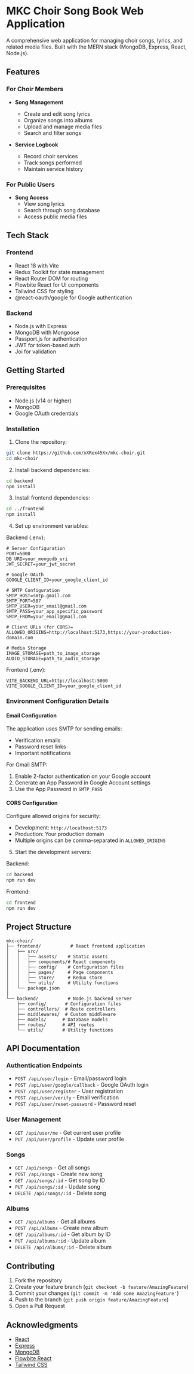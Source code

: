 # MKC Choir Song Book Web Application

A comprehensive web application for managing choir songs, lyrics, and related media files. Built with the MERN stack (MongoDB, Express, React, Node.js).

## Features

### For Choir Members

-   **Song Management**

    -   Create and edit song lyrics
    -   Organize songs into albums
    -   Upload and manage media files
    -   Search and filter songs

-   **Service Logbook**
    -   Record choir services
    -   Track songs performed
    -   Maintain service history

### For Public Users

-   **Song Access**
    -   View song lyrics
    -   Search through song database
    -   Access public media files

## Tech Stack

### Frontend

-   React 18 with Vite
-   Redux Toolkit for state management
-   React Router DOM for routing
-   Flowbite React for UI components
-   Tailwind CSS for styling
-   @react-oauth/google for Google authentication

### Backend

-   Node.js with Express
-   MongoDB with Mongoose
-   Passport.js for authentication
-   JWT for token-based auth
-   Joi for validation

## Getting Started

### Prerequisites

-   Node.js (v14 or higher)
-   MongoDB
-   Google OAuth credentials

### Installation

1. Clone the repository:

```bash
git clone https://github.com/xXRex45Xx/mkc-choir.git
cd mkc-choir
```

2. Install backend dependencies:

```bash
cd backend
npm install
```

3. Install frontend dependencies:

```bash
cd ../frontend
npm install
```

4. Set up environment variables:

Backend (.env):

```env
# Server Configuration
PORT=5000
DB_URI=your_mongodb_uri
JWT_SECRET=your_jwt_secret

# Google OAuth
GOOGLE_CLIENT_ID=your_google_client_id

# SMTP Configuration
SMTP_HOST=smtp.gmail.com
SMTP_PORT=587
SMTP_USER=your_email@gmail.com
SMTP_PASS=your_app_specific_password
SMTP_FROM=your_email@gmail.com

# Client URLs (for CORS)=
ALLOWED_ORIGINS=http://localhost:5173,https://your-production-domain.com

# Media Storage
IMAGE_STORAGE=path_to_image_storage
AUDIO_STORAGE=path_to_audio_storage
```

Frontend (.env):

```env
VITE_BACKEND_URL=http://localhost:5000
VITE_GOOGLE_CLIENT_ID=your_google_client_id
```

### Environment Configuration Details

#### Email Configuration

The application uses SMTP for sending emails:

-   Verification emails
-   Password reset links
-   Important notifications

For Gmail SMTP:

1. Enable 2-factor authentication on your Google account
2. Generate an App Password in Google Account settings
3. Use the App Password in `SMTP_PASS`

#### CORS Configuration

Configure allowed origins for security:

-   Development: `http://localhost:5173`
-   Production: Your production domain
-   Multiple origins can be comma-separated in `ALLOWED_ORIGINS`

5. Start the development servers:

Backend:

```bash
cd backend
npm run dev
```

Frontend:

```bash
cd frontend
npm run dev
```

## Project Structure

```
mkc-choir/
├── frontend/           # React frontend application
│   ├── src/
│   │   ├── assets/    # Static assets
│   │   ├── components/# React components
│   │   ├── config/    # Configuration files
│   │   ├── pages/     # Page components
│   │   ├── store/     # Redux store
│   │   └── utils/     # Utility functions
│   └── package.json
│
└── backend/           # Node.js backend server
    ├── config/       # Configuration files
    ├── controllers/  # Route controllers
    ├── middlewares/  # Custom middleware
    ├── models/      # Database models
    ├── routes/      # API routes
    └── utils/       # Utility functions
```

## API Documentation

### Authentication Endpoints

-   `POST /api/user/login` - Email/password login
-   `POST /api/user/google/callback` - Google OAuth login
-   `POST /api/user/register` - User registration
-   `POST /api/user/verify` - Email verification
-   `POST /api/user/reset-password` - Password reset

### User Management

-   `GET /api/user/me` - Get current user profile
-   `PUT /api/user/profile` - Update user profile

### Songs

-   `GET /api/songs` - Get all songs
-   `POST /api/songs` - Create new song
-   `GET /api/songs/:id` - Get song by ID
-   `PUT /api/songs/:id` - Update song
-   `DELETE /api/songs/:id` - Delete song

### Albums

-   `GET /api/albums` - Get all albums
-   `POST /api/albums` - Create new album
-   `GET /api/albums/:id` - Get album by ID
-   `PUT /api/albums/:id` - Update album
-   `DELETE /api/albums/:id` - Delete album

## Contributing

1. Fork the repository
2. Create your feature branch (`git checkout -b feature/AmazingFeature`)
3. Commit your changes (`git commit -m 'Add some AmazingFeature'`)
4. Push to the branch (`git push origin feature/AmazingFeature`)
5. Open a Pull Request

## Acknowledgments

-   [React](https://reactjs.org/)
-   [Express](https://expressjs.com/)
-   [MongoDB](https://www.mongodb.com/)
-   [Flowbite React](https://flowbite-react.com/)
-   [Tailwind CSS](https://tailwindcss.com/)
